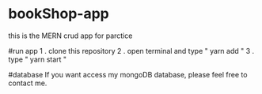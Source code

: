 # bookShop-app
this is the MERN crud app for parctice

#run app
1 . clone this repository
2 . open terminal and type " yarn add "
3 . type " yarn start "

#database
If you want access my mongoDB database, please feel free to contact me.
